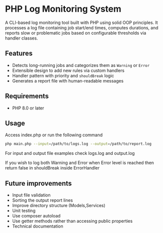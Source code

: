# PHP Log Monitoring System

A CLI-based log monitoring tool built with PHP using solid OOP principles. It processes a log file containing job start/end times, computes durations, and reports slow or problematic jobs based on configurable thresholds via handler classes.

## Features

- Detects long-running jobs and categorizes them as `Warning` or `Error`
- Extensible design to add new rules via custom handlers
- Handler pattern with priority and `shouldBreak` logic
- Generates a report file with human-readable messages

## Requirements

- PHP 8.0 or later

## Usage

Access index.php or run the following command
```bash
php main.php --input=/path/to/logs.log --output=/path/to/report.log
```
For input and output file examples check logs.log and output.log

If you wish to log both Warning and Error when Error level is reached then return false in shouldBreak inside ErrorHandler
## Future improvements

- Input file validation
- Sorting the output report lines
- Improve directory structure (Models,Services)
- Unit testing
- Use composer autoload
- Use getter methods rather than accessing public properties
- Technical documentation

